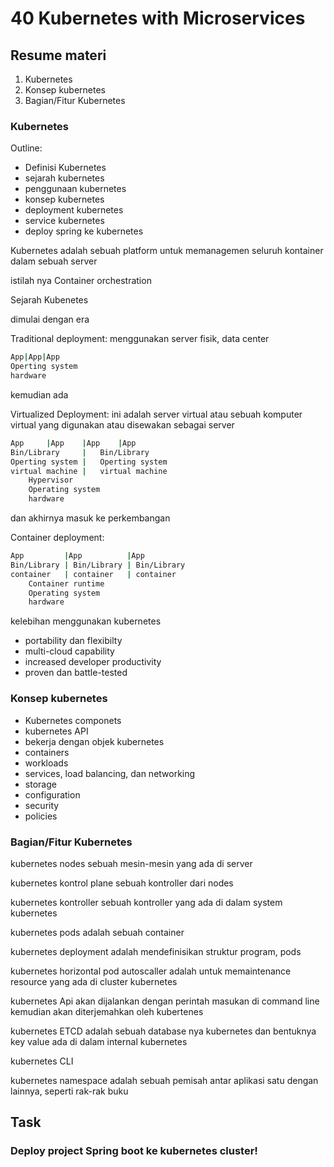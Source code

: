 # 40 Kubernetes with Microservices

## Resume materi
1. Kubernetes
2. Konsep kubernetes
3. Bagian/Fitur Kubernetes

### Kubernetes
Outline:
- Definisi Kubernetes
- sejarah kubernetes
- penggunaan kubernetes
- konsep kubernetes
- deployment kubernetes
- service kubernetes
- deploy spring ke kubernetes

Kubernetes adalah sebuah platform untuk memanagemen seluruh kontainer dalam sebuah server

istilah nya Container orchestration

Sejarah Kubenetes

dimulai dengan era

Traditional deployment:
menggunakan server fisik, data center
```bash
App|App|App
Operting system
hardware
```

kemudian ada

Virtualized Deployment:
ini adalah server virtual atau sebuah komputer virtual yang digunakan atau disewakan sebagai server
```bash
App     |App    |App    |App
Bin/Library     |   Bin/Library
Operting system |   Operting system
virtual machine |   virtual machine
    Hypervisor
    Operating system
    hardware
```

dan akhirnya masuk ke perkembangan

Container deployment:
```bash
App         |App          |App
Bin/Library | Bin/Library | Bin/Library
container   | container   | container
    Container runtime
    Operating system
    hardware
```

kelebihan menggunakan kubernetes
- portability dan flexibilty
- multi-cloud capability
- increased developer productivity
- proven dan battle-tested


### Konsep kubernetes
- Kubernetes componets
- kubernetes API
- bekerja dengan objek kubernetes
- containers
- workloads
- services, load balancing, dan networking
- storage
- configuration
- security
- policies

### Bagian/Fitur Kubernetes

kubernetes nodes
sebuah mesin-mesin yang ada di server

kubernetes kontrol plane
sebuah kontroller dari nodes

kubernetes kontroller
sebuah kontroller yang ada di dalam system kubernetes

kubernetes pods
adalah sebuah container

kubernetes deployment adalah mendefinisikan struktur program, pods

kubernetes horizontal pod autoscaller
adalah untuk memaintenance resource yang ada di cluster kubernetes

kubernetes Api
akan dijalankan dengan perintah masukan di command line kemudian akan diterjemahkan oleh kubertenes

kubernetes ETCD
adalah sebuah database nya kubernetes dan bentuknya key value ada di dalam internal kubernetes

kubernetes CLI

kubernetes namespace
adalah sebuah pemisah antar aplikasi satu dengan lainnya, seperti rak-rak buku

## Task

### Deploy project Spring boot ke kubernetes cluster!
